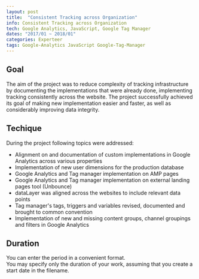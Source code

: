 ```yaml
---
layout: post
title:  "Consistent Tracking across Organization"
info: Consistent Tracking across Organization
tech: Google Analytics, JavaScript, Google Tag Manager
dates: "2017/01 ~ 2018/01" 
categories: Experteer
tags: Google-Analytics JavaScript Google-Tag-Manager
---
```


## Goal
The aim of the project was to reduce complexity of tracking infrastructure by documenting the implementations that 
were already done, implementing tracking consistently across the website. The project successfully achieved its goal of making new implementation easier and faster, as well as considerably improving data integrity.


## Techique
During the project following topics were 
addressed:
- Alignment on and documentation of custom implementations in Google Analytics across various properties
- Implementation of new user dimensions for the production database
- Google Analytics and Tag manager implementation on AMP pages
- Google Analytics and Tag manager implementation on external landing pages tool (Unbounce)
- dataLayer was aligned across the websites to include relevant data points
- Tag manager's tags, triggers and variables revised, documented and brought to common convention
- Implementation of new and missing content groups, channel groupings and filters in Google Analytics 


## Duration 
You can enter the period in a convenient format.   
You may specify only the duration of your work, assuming that you create a start date in the filename.  
